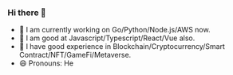 ### Hi there 👋
- 🌱 I am currently working on Go/Python/Node.js/AWS now.
- 🔭 I am good at Javascript/Typescript/React/Vue also.
- 🌱 I have good experience in Blockchain/Cryptocurrency/Smart Contract/NFT/GameFi/Metaverse.
- 😄 Pronouns: He
